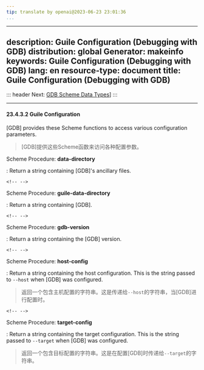 ```yaml
---
tip: translate by openai@2023-06-23 23:01:36
...
```

---
description: Guile Configuration (Debugging with GDB)
distribution: global
Generator: makeinfo
keywords: Guile Configuration (Debugging with GDB)
lang: en
resource-type: document
title: Guile Configuration (Debugging with GDB)
---
::: header
Next: [GDB Scheme Data Types](GDB-Scheme-Data-Types.html#GDB-Scheme-Data-Types)]
:::

---

#### 23.4.3.2 Guile Configuration


[GDB] provides these Scheme functions to access various configuration parameters.

> [GDB]提供这些Scheme函数来访问各种配置参数。

Scheme Procedure: **data-directory**

:   Return a string containing [GDB]'s ancillary files.

```
<!-- -->
```

Scheme Procedure: **guile-data-directory**

:   Return a string containing [GDB].

```
<!-- -->
```

Scheme Procedure: **gdb-version**

:   Return a string containing the [GDB] version.

```
<!-- -->
```

Scheme Procedure: **host-config**


:   Return a string containing the host configuration. This is the string passed to `--host` when [GDB] was configured.

> 返回一个包含主机配置的字符串。这是传递给`--host`的字符串，当[GDB]进行配置时。

```
<!-- -->
```

Scheme Procedure: **target-config**


:   Return a string containing the target configuration. This is the string passed to `--target` when [GDB] was configured.

> 返回一个包含目标配置的字符串。这是在配置[GDB]时传递给`--target`的字符串。
